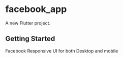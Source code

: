 # facebook_app

A new Flutter project.

## Getting Started

Facebook Responsive UI for both Desktop and mobile
